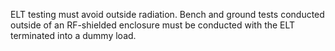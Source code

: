 ELT testing must avoid outside radiation. Bench and ground tests conducted outside of an RF-shielded enclosure must be conducted with the ELT terminated into a dummy load.

